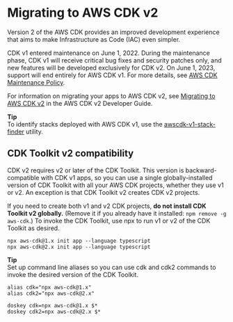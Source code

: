 # Migrating to AWS CDK v2<a name="work-with-cdk-v2"></a>

Version 2 of the AWS CDK provides an improved development experience that aims to make Infrastructure as Code \(IAC\) even simpler\.

CDK v1 entered maintenance on June 1, 2022\. During the maintenance phase, CDK v1 will receive critical bug fixes and security patches only, and new features will be developed exclusively for CDK v2\. On June 1, 2023, support will end entirely for AWS CDK v1\. For more details, see [AWS CDK Maintenance Policy](https://github.com/aws/aws-cdk-rfcs/blob/master/text/0079-cdk-2.0.md#aws-cdk-maintenance-policy)\.

For information on migrating your apps to AWS CDK v2, see [Migrating to AWS CDK v2](../../v2/guide/migrating-v2.html) in the AWS CDK v2 Developer Guide\. 

**Tip**  
To identify stacks deployed with AWS CDK v1, use the [awscdk\-v1\-stack\-finder](https://www.npmjs.com/package/awscdk-v1-stack-finder) utility\.

## CDK Toolkit v2 compatibility<a name="work-with-cdk-v2-cli"></a>

CDK v2 requires v2 or later of the CDK Toolkit\. This version is backward\-compatible with CDK v1 apps, so you can use a single globally\-installed version of CDK Toolkit with all your AWS CDK projects, whether they use v1 or v2\. An exception is that CDK Toolkit v2 creates CDK v2 projects\.

If you need to create both v1 and v2 CDK projects, **do not install CDK Toolkit v2 globally\.** \(Remove it if you already have it installed: `npm remove -g aws-cdk`\.\) To invoke the CDK Toolkit, use npx to run v1 or v2 of the CDK Toolkit as desired\.

```
npx aws-cdk@1.x init app --language typescript
npx aws-cdk@2.x init app --language typescript
```

**Tip**  
Set up command line aliases so you can use cdk and cdk2 commands to invoke the desired version of the CDK Toolkit\.  

```
alias cdk="npx aws-cdk@1.x"
alias cdk2="npx aws-cdk@2.x"
```

```
doskey cdk=npx aws-cdk@1.x $*
doskey cdk2=npx aws-cdk@2.x $*
```
